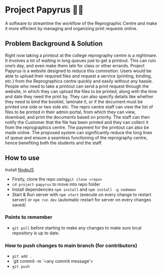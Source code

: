 # Project Papyrus 🌱🍃
A software to streamline the workflow of the Reprographic Centre and make it more efficient by managing and organizing print requests online.

## Problem Background & Solution
Right now taking a printout at the college reprography centre is a nightmare. It involves a lot of waiting in long queues just to get a printout. This can ruin one’s day, and even make them late for class or other errands.
Project Papyrus is  a website designed to reduce this commotion. Users would be able to upload their required files and request a service (printing, binding, etc.) from the Reprographics centre quickly and easily without any hassle.
People who need to take a printout can send a print request through the website, in which they can upload the files to be printed, along with the time and date they need the print by. They can also specify details like whether they need to bind the booklet, laminate it, or if the document must be printed one side or two side etc. 
The repro centre staff can view the list of files to be printed in their admin portal, from which they can view, download, and print the documents based on priority. The staff can then notify the Customer that the file has been printed and they can collect it from the reprographics centre. The payment for the printout can also be made online. 
The proposed system can significantly reduce the long lines of queue and ensure a seamless functioning of the  reprography centre, hence benefiting both the students and the staff.

## How to use
Install [NodeJS]([url](https://nodejs.org/en/))

- Firstly, clone the repo using```git clone <repo>``` 
- `cd project-papyrus` to move into repo folder
- Install dependencies ```npm install``` and ```npm install -g nodemon```
- Start & Run server with ```npm start``` (execute on every change to restart server) or ```npm run dev``` (automatic restart for server on every changes saved)


### Points to remember
- `git pull` before starting to make any changes to make sure local repository is up to date.

### How to push changes to main branch (for contributors)
- `git add .`
- `git commit -m '<any commit message'>
- `git push`
